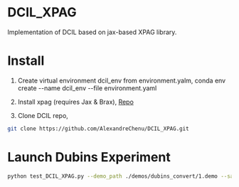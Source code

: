 # DCIL_XPAG
Implementation of DCIL based on jax-based XPAG library.

# Install 

1. Create virtual environment dcil_env from environment.yalm,
conda env create --name dcil_env --file environment.yaml

2. Install xpag (requires Jax & Brax),
[Repo](https://github.com/perrin-isir/xpag)

3. Clone DCIL repo,
```sh
git clone https://github.com/AlexandreChenu/DCIL_XPAG.git
```

# Launch Dubins Experiment

```sh
python test_DCIL_XPAG.py --demo_path ./demos/dubins_convert/1.demo --save_path /path/to/save/path
```

